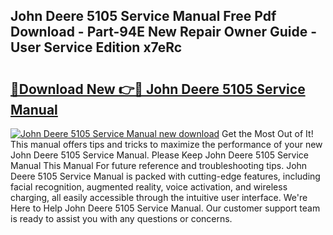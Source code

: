 ## John Deere 5105 Service Manual Free Pdf Download - Part-94E New Repair Owner Guide - User Service Edition x7eRc

# <h2><a href="http://bc34078.oget.top/?id=John+Deere+5105+Service+Manual">🔗Download New 👉🔴 John Deere 5105 Service Manual</a></h2>

[![John Deere 5105 Service Manual new download](https://i.imgur.com/5g1atiW.png)](http://bc34078.oget.top/?id=John+Deere+5105+Service+Manual)
Get the Most Out of It! This manual offers tips and tricks to maximize the performance of your new John Deere 5105 Service Manual. Please Keep John Deere 5105 Service Manual This Manual For future reference and troubleshooting tips. John Deere 5105 Service Manual is packed with cutting-edge features, including facial recognition, augmented reality, voice activation, and wireless charging, all easily accessible through the intuitive user interface. We're Here to Help John Deere 5105 Service Manual. Our customer support team is ready to assist you with any questions or concerns.
